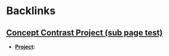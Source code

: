 
# Backlinks
## [Concept Contrast Project (sub page test)](<Concept Contrast Project (sub page test).md>)
- **[Project](<Project.md>):**


